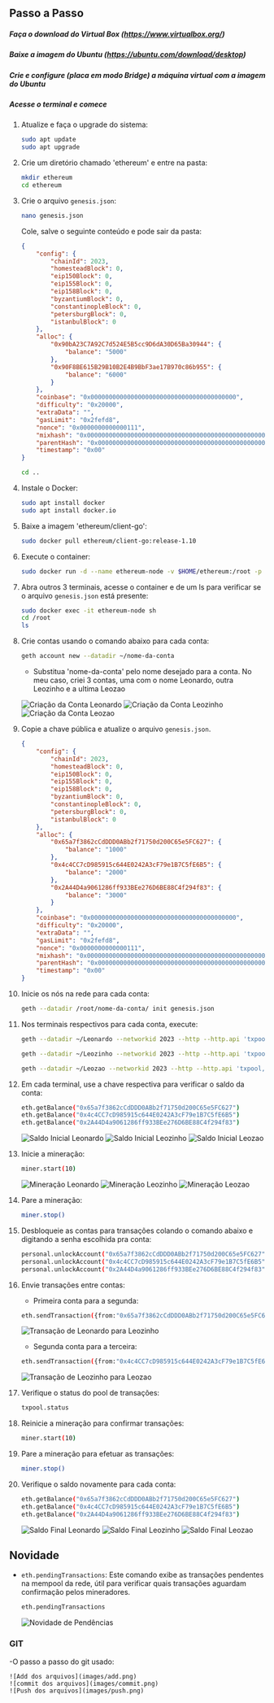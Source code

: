 ## Passo a Passo

##### Faça o download do Virtual Box (https://www.virtualbox.org/)

##### Baixe a imagem do Ubuntu (https://ubuntu.com/download/desktop)

##### Crie e configure (placa em modo Bridge) a máquina virtual com a imagem do Ubuntu

##### Acesse o terminal e comece

1. Atualize e faça o upgrade do sistema:
    ```bash
    sudo apt update
    sudo apt upgrade
    ```

2. Crie um diretório chamado 'ethereum' e entre na pasta:
    ```bash
    mkdir ethereum
    cd ethereum
    ```

3. Crie o arquivo `genesis.json`:
    ```bash
    nano genesis.json
    ```

    Cole, salve o seguinte conteúdo e pode sair da pasta:
    ```json
    {
        "config": {
            "chainId": 2023,
            "homesteadBlock": 0,
            "eip150Block": 0,
            "eip155Block": 0,
            "eip158Block": 0,
            "byzantiumBlock": 0,
            "constantinopleBlock": 0,
            "petersburgBlock": 0,
            "istanbulBlock": 0
        },
        "alloc": {
            "0x90bA23C7A92C7d524E5B5cc9D6dA30D65Ba30944": {
                "balance": "5000"
            },
            "0x90F8BE615B29B10B2E4B9BbF3ae17B970c86b955": {
                "balance": "6000"
            }
        },
        "coinbase": "0x0000000000000000000000000000000000000000",
        "difficulty": "0x20000",
        "extraData": "",
        "gasLimit": "0x2fefd8",
        "nonce": "0x0000000000000111",
        "mixhash": "0x0000000000000000000000000000000000000000000000000000000000000000",
        "parentHash": "0x0000000000000000000000000000000000000000000000000000000000000000",
        "timestamp": "0x00"
    }
    ```
    
    ```bash
    cd ..
    ```

4. Instale o Docker:
    ```bash
    sudo apt install docker
    sudo apt install docker.io
    ```

5. Baixe a imagem 'ethereum/client-go':
    ```bash
    sudo docker pull ethereum/client-go:release-1.10
    ```

6. Execute o container:
    ```bash
    sudo docker run -d --name ethereum-node -v $HOME/ethereum:/root -p 8545:8545 -p 8544:8544 -p 30301:30301 -p 30310:30310 -p 30320:30320 -p 30330:30330 -it --entrypoint=/bin/sh ethereum/client-go:release-1.10
    ```

7. Abra outros 3 terminais, acesse o container e de um ls para verificar se o arquivo `genesis.json` está presente:
    ```bash
    sudo docker exec -it ethereum-node sh
    cd /root
    ls
    ```

8. Crie contas usando o comando abaixo para cada conta:
    ```bash
    geth account new --datadir ~/nome-da-conta
    ```
    - Substitua 'nome-da-conta' pelo nome desejado para a conta. No meu caso, criei 3 contas, uma com o nome Leonardo, outra Leozinho e a ultima Leozao
    
    ![Criação da Conta Leonardo](images/criacaodeconta.png)
    ![Criação da Conta Leozinho](images/criacaodeconta1.png)
    ![Criação da Conta Leozao](images/criacaodeconta2.png)


9. Copie a chave pública e atualize o arquivo `genesis.json`.

    ```json
    {
        "config": {
            "chainId": 2023,
            "homesteadBlock": 0,
            "eip150Block": 0,
            "eip155Block": 0,
            "eip158Block": 0,
            "byzantiumBlock": 0,
            "constantinopleBlock": 0,
            "petersburgBlock": 0,
            "istanbulBlock": 0
        },
        "alloc": {
            "0x65a7f3862cCdDDD0ABb2f71750d200C65e5FC627": {
                "balance": "1000"
            },
            "0x4c4CC7cD985915c644E0242A3cF79e1B7C5fE6B5": {
                "balance": "2000"
            },
            "0x2A44D4a9061286ff933BEe276D6BE88C4f294f83": {
                "balance": "3000"
            }
        },
        "coinbase": "0x0000000000000000000000000000000000000000",
        "difficulty": "0x20000",
        "extraData": "",
        "gasLimit": "0x2fefd8",
        "nonce": "0x0000000000000111",
        "mixhash": "0x0000000000000000000000000000000000000000000000000000000000000000",
        "parentHash": "0x0000000000000000000000000000000000000000000000000000000000000000",
        "timestamp": "0x00"
    }
    ```

10. Inicie os nós na rede para cada conta:
    ```bash
    geth --datadir /root/nome-da-conta/ init genesis.json
    ```

11. Nos terminais respectivos para cada conta, execute:
    ```bash
    geth --datadir ~/Leonardo --networkid 2023 --http --http.api 'txpool,eth,net,web3,personal,admin,miner' --http.corsdomain '*' --authrpc.port 8547 --allow-insecure-unlock console
    ```

    ```bash
    geth --datadir ~/Leozinho --networkid 2023 --http --http.api 'txpool,eth,net,web3,personal,admin,miner' --http.corsdomain '*' --authrpc.port 8546 --port 30302 --http.port 8544 --allow-insecure-unlock console
    ```

    ```bash
    geth --datadir ~/Leozao --networkid 2023 --http --http.api 'txpool,eth,net,web3,personal,admin,miner' --http.corsdomain '*' --authrpc.port 8548 --port 30500 --http.port 30501 --allow-insecure-unlock console
    ```

12. Em cada terminal, use a chave respectiva para verificar o saldo da conta:
    ```bash
    eth.getBalance("0x65a7f3862cCdDDD0ABb2f71750d200C65e5FC627")
    eth.getBalance("0x4c4CC7cD985915c644E0242A3cF79e1B7C5fE6B5")
    eth.getBalance("0x2A44D4a9061286ff933BEe276D6BE88C4f294f83")
    ```
    ![Saldo Inicial Leonardo](images/saldodaconta.png)
    ![Saldo Inicial Leozinho](images/saldodaconta1.png)
    ![Saldo Inicial Leozao](images/saldodaconta2.png)

13. Inicie a mineração:
    ```bash
    miner.start(10)
    ```
    ![Mineração Leonardo](images/mineracao.png)
    ![Mineração Leozinho](images/mineracao1.png)
    ![Mineração Leozao](images/mineracao2.png)

14. Pare a mineração:
    ```bash
    miner.stop()
    ```

15. Desbloqueie as contas para transações colando o comando abaixo e digitando a senha escolhida pra conta:
    ```bash
    personal.unlockAccount("0x65a7f3862cCdDDD0ABb2f71750d200C65e5FC627")
    personal.unlockAccount("0x4c4CC7cD985915c644E0242A3cF79e1B7C5fE6B5")
    personal.unlockAccount("0x2A44D4a9061286ff933BEe276D6BE88C4f294f83")
    ```

16. Envie transações entre contas:
    - Primeira conta para a segunda:
    ```bash
    eth.sendTransaction({from:"0x65a7f3862cCdDDD0ABb2f71750d200C65e5FC627", to:"0x4c4CC7cD985915c644E0242A3cF79e1B7C5fE6B5", value:111, gas:21000})
    ```
    ![Transação de Leonardo para Leozinho](images/primeiratransacao.png)

    - Segunda conta para a terceira:
    ```bash
    eth.sendTransaction({from:"0x4c4CC7cD985915c644E0242A3cF79e1B7C5fE6B5", to:"0x2A44D4a9061286ff933BEe276D6BE88C4f294f83", value:222, gas:21000})
    ```
    ![Transação de Leozinho para Leozao](images/segundatransacao.png)

17. Verifique o status do pool de transações:
    ```bash
    txpool.status
    ```

18. Reinicie a mineração para confirmar transações:
    ```bash
    miner.start(10)
    ```

19. Pare a mineração para efetuar as transações:
    ```bash
    miner.stop()
    ```

20. Verifique o saldo novamente para cada conta:
    ```bash
    eth.getBalance("0x65a7f3862cCdDDD0ABb2f71750d200C65e5FC627")
    eth.getBalance("0x4c4CC7cD985915c644E0242A3cF79e1B7C5fE6B5")
    eth.getBalance("0x2A44D4a9061286ff933BEe276D6BE88C4f294f83")
    ```
    ![Saldo Final Leonardo](images/balancopostransacao.png)
    ![Saldo Final Leozinho](images/balancopostransacao1.png)
    ![Saldo Final Leozao](images/balancopostransacao2.png)

## Novidade

- `eth.pendingTransactions`: Este comando exibe as transações pendentes na mempool da rede, útil para verificar quais transações aguardam confirmação pelos mineradores.
    ```bash
    eth.pendingTransactions
    ```

    ![Novidade de Pendências](images/novidade.png)
    
### GIT

-O passo a passo do git usado:

    ![Add dos arquivos](images/add.png)
    ![commit dos arquivos](images/commit.png)
    ![Push dos arquivos](images/push.png)
